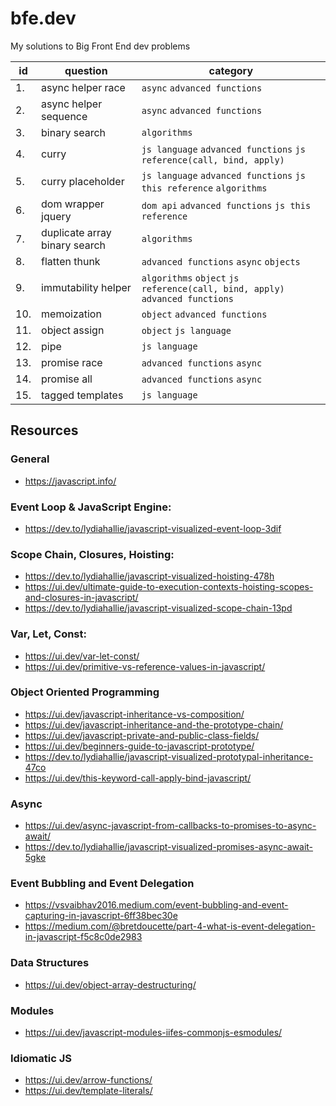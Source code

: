 # bfe.dev

My solutions to Big Front End dev problems

| id  | question                      | category                                                                     |
| --- | ----------------------------- | ---------------------------------------------------------------------------- |
| 1.  | async helper race             | `async` `advanced functions`                                                 |
| 2.  | async helper sequence         | `async` `advanced functions`                                                 |
| 3.  | binary search                 | `algorithms`                                                                 |
| 4.  | curry                         | `js language` `advanced functions` `js reference(call, bind, apply)`         |
| 5.  | curry placeholder             | `js language` `advanced functions` `js this reference` `algorithms`          |
| 6.  | dom wrapper jquery            | `dom api` `advanced functions` `js this reference`                           |
| 7.  | duplicate array binary search | `algorithms`                                                                 |
| 8.  | flatten thunk                 | `advanced functions` `async` `objects`                                       |
| 9.  | immutability helper           | `algorithms` `object` `js reference(call, bind, apply)` `advanced functions` |
| 10. | memoization                   | `object` `advanced functions`                                                |
| 11. | object assign                 | `object` `js language`                                                       |
| 12. | pipe                          | `js language`                                                                |
| 13. | promise race                  | `advanced functions` `async`                                                 |
| 14. | promise all                   | `advanced functions` `async`                                                 |
| 15. | tagged templates              | `js language`                                                                |

## Resources

### General

- https://javascript.info/

### Event Loop & JavaScript Engine:

- https://dev.to/lydiahallie/javascript-visualized-event-loop-3dif

### Scope Chain, Closures, Hoisting:

- https://dev.to/lydiahallie/javascript-visualized-hoisting-478h
- https://ui.dev/ultimate-guide-to-execution-contexts-hoisting-scopes-and-closures-in-javascript/
- https://dev.to/lydiahallie/javascript-visualized-scope-chain-13pd

### Var, Let, Const:

- https://ui.dev/var-let-const/
- https://ui.dev/primitive-vs-reference-values-in-javascript/

### Object Oriented Programming

- https://ui.dev/javascript-inheritance-vs-composition/
- https://ui.dev/javascript-inheritance-and-the-prototype-chain/
- https://ui.dev/javascript-private-and-public-class-fields/
- https://ui.dev/beginners-guide-to-javascript-prototype/
- https://dev.to/lydiahallie/javascript-visualized-prototypal-inheritance-47co
- https://ui.dev/this-keyword-call-apply-bind-javascript/

### Async

- https://ui.dev/async-javascript-from-callbacks-to-promises-to-async-await/
- https://dev.to/lydiahallie/javascript-visualized-promises-async-await-5gke

### Event Bubbling and Event Delegation

- https://vsvaibhav2016.medium.com/event-bubbling-and-event-capturing-in-javascript-6ff38bec30e
- https://medium.com/@bretdoucette/part-4-what-is-event-delegation-in-javascript-f5c8c0de2983

### Data Structures

- https://ui.dev/object-array-destructuring/

### Modules

- https://ui.dev/javascript-modules-iifes-commonjs-esmodules/

### Idiomatic JS

- https://ui.dev/arrow-functions/
- https://ui.dev/template-literals/
